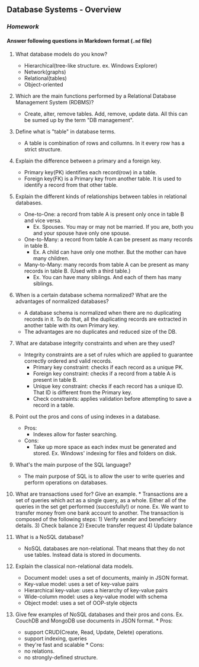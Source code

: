 ## Database Systems - Overview
### _Homework_

#### Answer following questions in Markdown format (`.md` file)

1.  What database models do you know?
    * Hierarchical(tree-like structure. ex. Windows Explorer)
    * Network(graphs)
    * Relational(tables)
    * Object-oriented
    
2.  Which are the main functions performed by a Relational Database Management System (RDBMS)?
    * Create, alter, remove tables. Add, remove, update data. All this can be sumed up by the term "DB management".
    
3.  Define what is "table" in database terms.
    * A table is combination of rows and collumns. In it every row has a strict structure.
    
4.  Explain the difference between a primary and a foreign key.
    * Primary key(PK) identifies each record(row) in a table.
    * Foreign key(FK) is a Primary key from another table. It is used to identify a record from that other table.
    
5.  Explain the different kinds of relationships between tables in relational databases.
    * One-to-One: a record from table A is present only once in table B and vice versa.
      - Ex. Spouses. You may or may not be married. If you are, both you and your spouse have only one spouse.  
    * One-to-Many: a record from table A can be present as many records in table B.
      - Ex. A child can have only one mother. But the mother can have many children. 
    * Many-to-Many: many records from table A can be present as many records in table B. (Used with a third table.)
      - Ex. You can have many siblings. And each of them has many siblings.
    
6.  When is a certain database schema normalized? What are the advantages of normalized databases?
    * A database schema is normalized when there are no duplicating records in it. To do that, all the duplicating records
    are extracted in another table with its own Primary key.
    * The advantages are no duplicates and reduced size of the DB. 
    
7.  What are database integrity constraints and when are they used?
    * Integrity constraints are a set of rules which are applied to guarantee correctly ordered and valid records.
      - Primary key constraint: checks if each record as a unique PK.
      - Foreign key constraint: checks if a record from a table A is present in table B.
      - Unique key constraint: checks if each record has a unique ID. That ID is different from the Primary key.
      - Check constraints: applies validation before attempting to save a record in a table.
    
8.  Point out the pros and cons of using indexes in a database.
    * Pros:
      - Indexes allow for faster searching.
    * Cons:
      - Take up more space as each index must be generated and stored.
    Ex. Windows' indexing for files and folders on disk.
    
9.  What's the main purpose of the SQL language?
    * The main purpose of SQL is to allow the user to write queries and perform operations on databases.
    
10.  What are transactions used for? Give an example.
    * Transactions are a set of queries which act as a single query, as a whole.
    Either all of the queries in the set get performed (succesfully!) or none.
    Ex. We want to transfer money from one bank account to another. The transaction is composed of the following steps:
    1) Verify sender and beneficiery details.
    3) Check balance
    2) Execute transfer request
    4) Update balance

11.  What is a NoSQL database?
     * NoSQL databases are non-relational. That means that they do not use tables. Instead data is stored in documents.
     
12.  Explain the classical non-relational data models.
     * Document model: uses a set of documents, mainly in JSON format.
     * Key-value model: uses a set of key-value pairs
     * Hierarchical key-value: uses a hierarchy of key-value pairs
     * Wide-column model: uses a key-value model with schema
     * Object model: uses a set of OOP-style objects

13.  Give few examples of NoSQL databases and their pros and cons.
    Ex. CouchDB and MongoDB use documents in JSON format.
    * Pros:
      - support CRUD(Create, Read, Update, Delete) operations.
      - support indexing, queries
      - they're fast and scalable
    * Cons:
      - no relations.
      - no strongly-defined structure.
